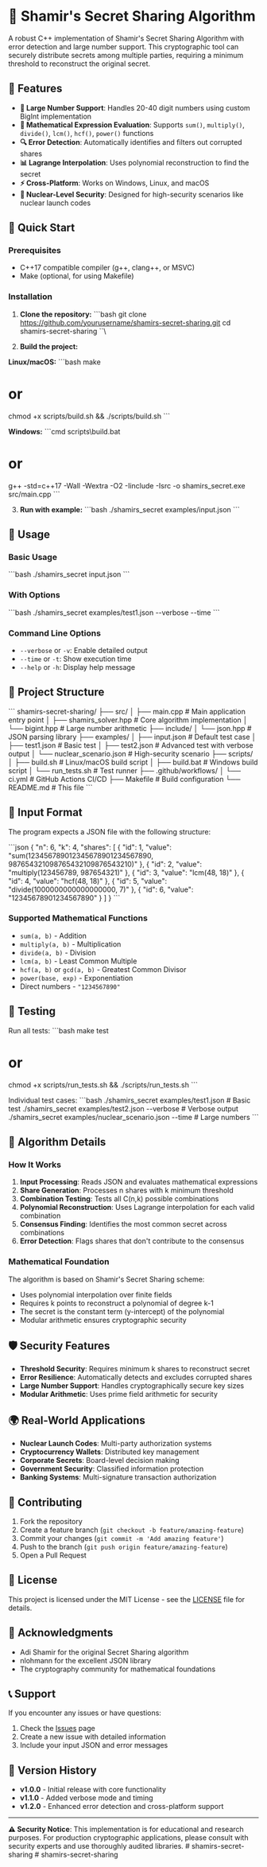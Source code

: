# 🔐 Shamir's Secret Sharing Algorithm

A robust C++ implementation of Shamir's Secret Sharing Algorithm with error detection and large number support. This cryptographic tool can securely distribute secrets among multiple parties, requiring a minimum threshold to reconstruct the original secret.

## 🌟 Features

- **🔢 Large Number Support**: Handles 20-40 digit numbers using custom BigInt implementation
- **🧮 Mathematical Expression Evaluation**: Supports `sum()`, `multiply()`, `divide()`, `lcm()`, `hcf()`, `power()` functions
- **🔍 Error Detection**: Automatically identifies and filters out corrupted shares
- **📊 Lagrange Interpolation**: Uses polynomial reconstruction to find the secret
- **⚡ Cross-Platform**: Works on Windows, Linux, and macOS
- **🎯 Nuclear-Level Security**: Designed for high-security scenarios like nuclear launch codes

## 🚀 Quick Start

### Prerequisites

- C++17 compatible compiler (g++, clang++, or MSVC)
- Make (optional, for using Makefile)

### Installation

1. **Clone the repository:**
\`\`\`bash
git clone https://github.com/yourusername/shamirs-secret-sharing.git
cd shamirs-secret-sharing
\`\`\

2. **Build the project:**

**Linux/macOS:**
\`\`\`bash
make
# or
chmod +x scripts/build.sh && ./scripts/build.sh
\`\`\`

**Windows:**
\`\`\`cmd
scripts\build.bat
# or
g++ -std=c++17 -Wall -Wextra -O2 -Iinclude -Isrc -o shamirs_secret.exe src/main.cpp
\`\`\`

3. **Run with example:**
\`\`\`bash
./shamirs_secret examples/input.json
\`\`\`

## 📖 Usage

### Basic Usage
\`\`\`bash
./shamirs_secret input.json
\`\`\`

### With Options
\`\`\`bash
./shamirs_secret examples/test1.json --verbose --time
\`\`\`

### Command Line Options
- `--verbose` or `-v`: Enable detailed output
- `--time` or `-t`: Show execution time
- `--help` or `-h`: Display help message

## 📁 Project Structure

\`\`\`
shamirs-secret-sharing/
├── src/
│   ├── main.cpp              # Main application entry point
│   ├── shamirs_solver.hpp    # Core algorithm implementation
│   └── bigint.hpp           # Large number arithmetic
├── include/
│   └── json.hpp             # JSON parsing library
├── examples/
│   ├── input.json           # Default test case
│   ├── test1.json           # Basic test
│   ├── test2.json           # Advanced test with verbose output
│   └── nuclear_scenario.json # High-security scenario
├── scripts/
│   ├── build.sh             # Linux/macOS build script
│   ├── build.bat            # Windows build script
│   └── run_tests.sh         # Test runner
├── .github/workflows/
│   └── ci.yml               # GitHub Actions CI/CD
├── Makefile                 # Build configuration
└── README.md               # This file
\`\`\`

## 🔧 Input Format

The program expects a JSON file with the following structure:

\`\`\`json
{
  "n": 6,
  "k": 4,
  "shares": [
    { "id": 1, "value": "sum(123456789012345678901234567890, 987654321098765432109876543210)" },
    { "id": 2, "value": "multiply(123456789, 987654321)" },
    { "id": 3, "value": "lcm(48, 18)" },
    { "id": 4, "value": "hcf(48, 18)" },
    { "id": 5, "value": "divide(1000000000000000000, 7)" },
    { "id": 6, "value": "12345678901234567890" }
  ]
}
\`\`\`

### Supported Mathematical Functions

- `sum(a, b)` - Addition
- `multiply(a, b)` - Multiplication  
- `divide(a, b)` - Division
- `lcm(a, b)` - Least Common Multiple
- `hcf(a, b)` or `gcd(a, b)` - Greatest Common Divisor
- `power(base, exp)` - Exponentiation
- Direct numbers - `"1234567890"`

## 🧪 Testing

Run all tests:
\`\`\`bash
make test
# or
chmod +x scripts/run_tests.sh && ./scripts/run_tests.sh
\`\`\`

Individual test cases:
\`\`\`bash
./shamirs_secret examples/test1.json           # Basic test
./shamirs_secret examples/test2.json --verbose # Verbose output
./shamirs_secret examples/nuclear_scenario.json --time # Large numbers
\`\`\`

## 🔬 Algorithm Details

### How It Works

1. **Input Processing**: Reads JSON and evaluates mathematical expressions
2. **Share Generation**: Processes n shares with k minimum threshold
3. **Combination Testing**: Tests all C(n,k) possible combinations
4. **Polynomial Reconstruction**: Uses Lagrange interpolation for each valid combination
5. **Consensus Finding**: Identifies the most common secret across combinations
6. **Error Detection**: Flags shares that don't contribute to the consensus

### Mathematical Foundation

The algorithm is based on Shamir's Secret Sharing scheme:
- Uses polynomial interpolation over finite fields
- Requires k points to reconstruct a polynomial of degree k-1
- The secret is the constant term (y-intercept) of the polynomial
- Modular arithmetic ensures cryptographic security

## 🛡️ Security Features

- **Threshold Security**: Requires minimum k shares to reconstruct secret
- **Error Resilience**: Automatically detects and excludes corrupted shares
- **Large Number Support**: Handles cryptographically secure key sizes
- **Modular Arithmetic**: Uses prime field arithmetic for security

## 🌍 Real-World Applications

- **Nuclear Launch Codes**: Multi-party authorization systems
- **Cryptocurrency Wallets**: Distributed key management
- **Corporate Secrets**: Board-level decision making
- **Government Security**: Classified information protection
- **Banking Systems**: Multi-signature transaction authorization

## 🤝 Contributing

1. Fork the repository
2. Create a feature branch (`git checkout -b feature/amazing-feature`)
3. Commit your changes (`git commit -m 'Add amazing feature'`)
4. Push to the branch (`git push origin feature/amazing-feature`)
5. Open a Pull Request

## 📝 License

This project is licensed under the MIT License - see the [LICENSE](LICENSE) file for details.

## 🙏 Acknowledgments

- Adi Shamir for the original Secret Sharing algorithm
- nlohmann for the excellent JSON library
- The cryptography community for mathematical foundations

## 📞 Support

If you encounter any issues or have questions:

1. Check the [Issues](https://github.com/yourusername/shamirs-secret-sharing/issues) page
2. Create a new issue with detailed information
3. Include your input JSON and error messages

## 🔄 Version History

- **v1.0.0** - Initial release with core functionality
- **v1.1.0** - Added verbose mode and timing
- **v1.2.0** - Enhanced error detection and cross-platform support

---

**⚠️ Security Notice**: This implementation is for educational and research purposes. For production cryptographic applications, please consult with security experts and use thoroughly audited libraries.
#   s h a m i r s - s e c r e t - s h a r i n g  
 #   s h a m i r s - s e c r e t - s h a r i n g  
 